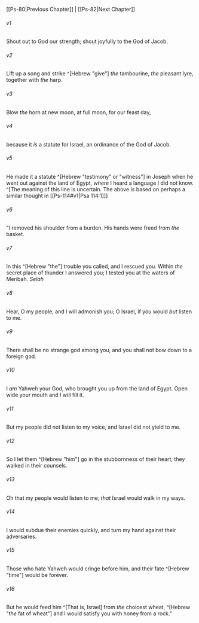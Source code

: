 ﻿---
aliases:
  - Psalms 81
---

[[Ps-80|Previous Chapter]] | [[Ps-82|Next Chapter]]

###### v1
Shout out to God our strength;
shout joyfully to the God of Jacob.

###### v2
Lift up a song and strike ^[Hebrew "give"] _the_ tambourine,
_the_ pleasant lyre, together with _the_ harp.

###### v3
Blow _the_ horn at new moon,
at full moon, for our feast day,

###### v4
because it _is_ a statute for Israel,
an ordinance of the God of Jacob.

###### v5
He made it a statute ^[Hebrew "testimony" or "witness"] in Joseph
when he went out against the land of Egypt,
_where_ I heard a language I did not know. ^[The meaning of this line is uncertain. The above is based on perhaps a similar thought in [[Ps-114#v1|Psa 114:1]]]

###### v6
"I removed his shoulder from a burden.
His hands were freed from _the_ basket.

###### v7
In this ^[Hebrew "the"] trouble you called, and I rescued you.
Within _the_ secret place of thunder I answered you;
I tested you at the waters of Meribah. _Selah_

###### v8
Hear, O my people, and I will admonish you;
O Israel, if you would _but_ listen to me.

###### v9
There shall be no strange god among you,
and you shall not bow down to a foreign god.

###### v10
I _am_ Yahweh your God,
who brought you up from the land of Egypt.
Open wide your mouth and I will fill it.

###### v11
But my people did not listen to my voice,
and Israel did not yield to me.

###### v12
So I let them ^[Hebrew "him"] go in the stubbornness of their heart;
they walked in their counsels.

###### v13
Oh that my people would listen to me;
_that_ Israel would walk in my ways.

###### v14
I would subdue their enemies quickly,
and turn my hand against their adversaries.

###### v15
Those who hate Yahweh would cringe before him,
and their fate ^[Hebrew "time"] would be forever.

###### v16
But he would feed him ^[That is, Israel] from _the_ choicest wheat, ^[Hebrew "_the_ fat of wheat"]
and I would satisfy you with honey from a rock."